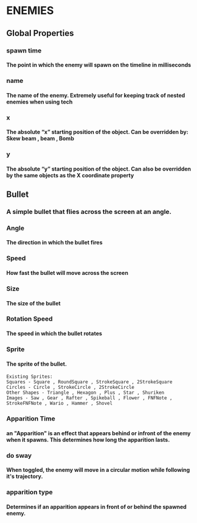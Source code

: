 # ENEMIES

## Global Properties

### spawn time
#### The point in which the enemy will spawn on the timeline in milliseconds


### name
#### The name of the enemy. Extremely useful for keeping track of nested enemies when using tech


### x
#### The absolute “x” starting position of the object. Can be overridden by: Skew beam , beam , Bomb

### y
#### The absolute “y” starting position of the object. Can also be overridden by the same objects as the X coordinate property

## Bullet
### A simple bullet that flies across the screen at an angle.

### Angle 
#### The direction in which the bullet fires

### Speed
#### How fast the bullet will move across the screen


### Size
#### The size of the bullet

### Rotation Speed
#### The speed in which the bullet rotates

### Sprite
#### The sprite of the bullet.
```
Existing Sprites:
Squares - Square , RoundSquare , StrokeSquare , 2StrokeSquare
Circles - Circle , StrokeCircle , 2StrokeCircle
Other Shapes - Triangle , Hexagon , Plus , Star , Shuriken
Images - Saw , Gear , Rafter , Spikeball , Flower , FNFNote , StrokeFNFNote , Wario , Hammer , Shovel
```
### Apparition Time
#### an "Apparition" is an effect that appears behind or infront of the enemy when it spawns. This determines how long the apparition lasts.

### do sway
#### When toggled, the enemy will move in a circular motion while following it's trajectory.

### apparition type
#### Determines if an apparition appears in front of or behind the spawned enemy.



